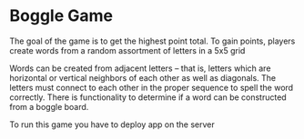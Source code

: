 # Boggle Game

The goal of the game is to get the highest point total. To gain points, players create words from a random assortment of letters in a 5x5 grid

Words can be created from adjacent letters – that is, letters which are horizontal or vertical neighbors of each other as well as diagonals. 
The letters must connect to each other in the proper sequence to spell the word correctly. 
There is functionality to determine if a word can be constructed from a boggle board.

To run this game you have to deploy app on the server

